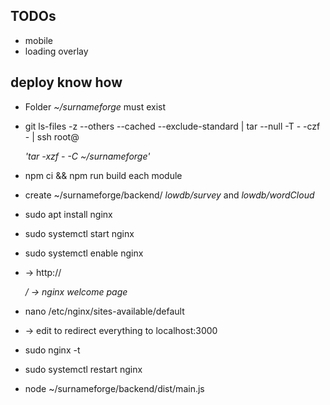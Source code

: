 ## TODOs

- mobile
- loading overlay

## deploy know how

- Folder _~/surnameforge_ must exist

- git ls-files -z --others --cached --exclude-standard | tar --null -T - -czf - | ssh root@<address> 'tar -xzf - -C ~/surnameforge'
- npm ci && npm run build each module
- create ~/surnameforge/backend/ _lowdb/survey_ and _lowdb/wordCloud_

- sudo apt install nginx
- sudo systemctl start nginx
- sudo systemctl enable nginx
- -> http://<address>/ -> nginx welcome page

- nano /etc/nginx/sites-available/default
- -> edit to redirect everything to localhost:3000
- sudo nginx -t
- sudo systemctl restart nginx

- node ~/surnameforge/backend/dist/main.js
